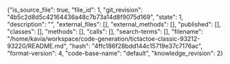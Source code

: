{"is_source_file": true, "file_id": 1, "git_revision": "4b5c2d8d5c42164436a48c7b73a14d8f9075d169", "state": 1, "description": "", "external_files": [], "external_methods": [], "published": [], "classes": [], "methods": [], "calls": [], "search-terms": [], "filename": "/home/kavia/workspace/code-generation/tictactoe-classic-93212-93220/README.md", "hash": "4ffc186f28bdd144c15719e37c7176ac", "format-version": 4, "code-base-name": "default", "knowledge_revision": 2}